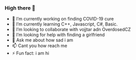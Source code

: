 ### High there 👋

- 🔭 I’m currently working on finding COVID-19 cure
- 🌱 I’m currently learning C++, Javascript, C#, Basic.
- 👯 I’m looking to collaborate with vojjtar adn OverdosedCZ 
- 🤔 I’m looking for help with finding a girlfriend
- 💬 Ask me about how sad i am
- 📫 Cant you how reach me
- ⚡ Fun fact: i am hi
